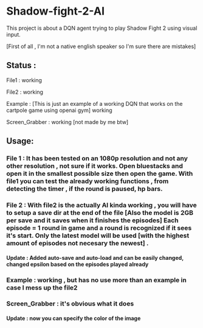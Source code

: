 # Shadow-fight-2-AI
This project is about a DQN agent trying to play Shadow Fight 2 using visual input.

[First of all , I'm not a native english speaker so I'm sure there are mistakes]

## Status :

File1 : working 

File2 : working

Example : [This is just an example of a working DQN that works on the cartpole game using openai gym] working


Screen_Grabber : working [not made by me btw]


## Usage:

### File 1 : It has been tested on an 1080p resolution and not any other resolution , not sure if it works. Open bluestacks and open it in the smallest possible size then open the game. With file1 you can test the already working functions , from detecting the timer , if the round is paused, hp bars.



### File 2 :  With file2 is the actually AI kinda working , you will have to setup a save dir at the end of the file [Also the model is 2GB per save and it saves when it finishes the episodes] Each episode = 1 round in game and a round is recognized if it sees it's start. Only the latest model will be used [with the highest amount of episodes not necesary the newest] .


#### Update : Added auto-save and auto-load and can be easily changed, changed epsilon based on the episodes played already


### Example : working , but has no use more than an example in case I mess up the file2

### Screen_Grabber : it's obvious what it does

#### Update : now you can specify the color of the image
